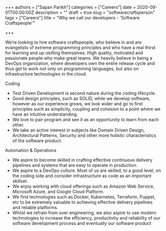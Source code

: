 +++
authors = ["Sapan Parikh"]
categories = ["Careers"]
date = 2020-09-01T00:00:00Z
description = ""
draft = true
slug = "softwarecraftsperson"
tags = ["Careers"]
title = "Why we call our developers - 'Software Craftspeople'"

+++


We’re looking to hire software craftspeople, who believe in and are evangelists of extreme programming principles and who have a real thirst for learning and up-skilling themselves. High quality, motivated and passionate people who make great teams. We heavily believe in being a DevOps organization, where developers own the entire release cycle and thus get to work not only on programming languages, but also on infrastructure technologies in the cloud.

Coding

* Test Driven Development is second nature during the coding lifecycle.
* Good design principles, such as SOLID, while we develop software, however as our experience grows, we look wider and go to first principles such as simplicity, coupling and cohesion to a point where we have an intuitive understanding.
* We love to pair program and see it as an opportunity to learn from each other.
* We take an active interest in subjects like Domain Driven Design, Architectural Patterns, Security and other more holistic characteristics of the software product.

Automation & Operations

* We aspire to become skilled in crafting effective continuous delivery pipelines and systems that are easy to operate in production.
* We aspire to a DevOps culture. Most of us are skilled, to a good level, on the coding side and consider infrastructure as code as an important skillset.
* We enjoy working with cloud offerings such as Amazon Web Service, Microsoft Azure, and Google Cloud Platform.
* We find technologies such as Docker, Kubernetes, Terraform, Puppet, etc to be extremely valuable to achieving effective delivery pipelines and reliable platforms.
* Whilst we refrain from over engineering, we also aspire to use modern technologies to increase the efficiency, productivity and reliability of our software development process and eventually our software product

